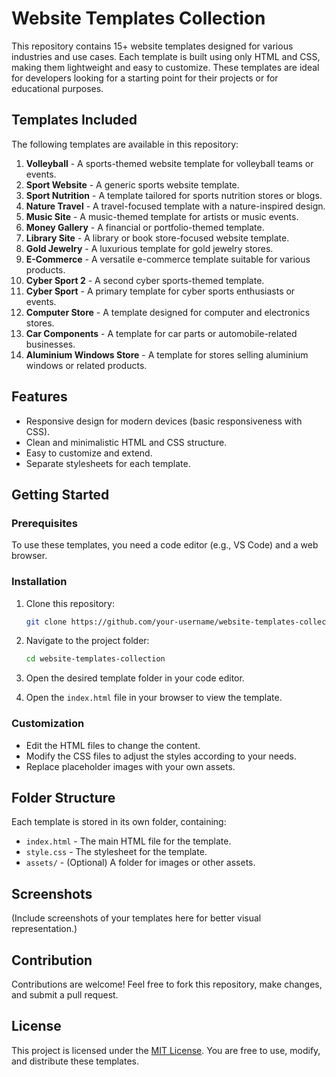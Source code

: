 # Website Templates Collection

This repository contains 15+ website templates designed for various industries and use cases. Each template is built using only HTML and CSS, making them lightweight and easy to customize. These templates are ideal for developers looking for a starting point for their projects or for educational purposes.

## Templates Included

The following templates are available in this repository:

1. **Volleyball** - A sports-themed website template for volleyball teams or events.
2. **Sport Website** - A generic sports website template.
3. **Sport Nutrition** - A template tailored for sports nutrition stores or blogs.
4. **Nature Travel** - A travel-focused template with a nature-inspired design.
5. **Music Site** - A music-themed template for artists or music events.
6. **Money Gallery** - A financial or portfolio-themed template.
7. **Library Site** - A library or book store-focused website template.
8. **Gold Jewelry** - A luxurious template for gold jewelry stores.
9. **E-Commerce** - A versatile e-commerce template suitable for various products.
10. **Cyber Sport 2** - A second cyber sports-themed template.
11. **Cyber Sport** - A primary template for cyber sports enthusiasts or events.
12. **Computer Store** - A template designed for computer and electronics stores.
13. **Car Components** - A template for car parts or automobile-related businesses.
14. **Aluminium Windows Store** - A template for stores selling aluminium windows or related products.

## Features

- Responsive design for modern devices (basic responsiveness with CSS).
- Clean and minimalistic HTML and CSS structure.
- Easy to customize and extend.
- Separate stylesheets for each template.

## Getting Started

### Prerequisites

To use these templates, you need a code editor (e.g., VS Code) and a web browser.

### Installation

1. Clone this repository:
   ```bash
   git clone https://github.com/your-username/website-templates-collection.git
   ```
2. Navigate to the project folder:
   ```bash
   cd website-templates-collection
   ```

3. Open the desired template folder in your code editor.

4. Open the `index.html` file in your browser to view the template.

### Customization

- Edit the HTML files to change the content.
- Modify the CSS files to adjust the styles according to your needs.
- Replace placeholder images with your own assets.

## Folder Structure

Each template is stored in its own folder, containing:
- `index.html` - The main HTML file for the template.
- `style.css` - The stylesheet for the template.
- `assets/` - (Optional) A folder for images or other assets.

## Screenshots

(Include screenshots of your templates here for better visual representation.)

## Contribution

Contributions are welcome! Feel free to fork this repository, make changes, and submit a pull request.

## License

This project is licensed under the [MIT License](LICENSE). You are free to use, modify, and distribute these templates.

